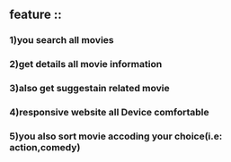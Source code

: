 ## feature ::
   ### 1)you search all movies 
   ### 2)get details all movie information
   ### 3)also  get suggestain related  movie
   ### 4)responsive website all Device comfortable
   ### 5)you also sort movie accoding your choice(i.e: action,comedy)
  
